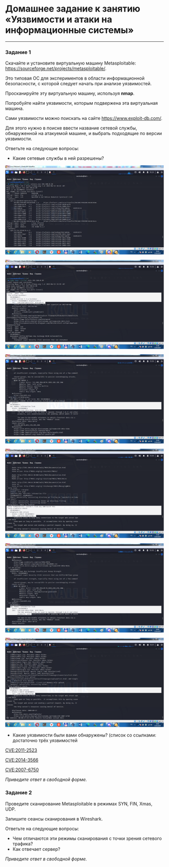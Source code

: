# Домашнее задание к занятию «Уязвимости и атаки на информационные системы»

------

### Задание 1

Скачайте и установите виртуальную машину Metasploitable: https://sourceforge.net/projects/metasploitable/.

Это типовая ОС для экспериментов в области информационной безопасности, с которой следует начать при анализе уязвимостей.

Просканируйте эту виртуальную машину, используя **nmap**.

Попробуйте найти уязвимости, которым подвержена эта виртуальная машина.

Сами уязвимости можно поискать на сайте https://www.exploit-db.com/.

Для этого нужно в поиске ввести название сетевой службы, обнаруженной на атакуемой машине, и выбрать подходящие по версии уязвимости.

Ответьте на следующие вопросы:

- Какие сетевые службы в ней разрешены?

![](https://github.com/teplodizain/gitlab-hw/blob/main/JPG/ELK/13.1.6.png)

![](https://github.com/teplodizain/gitlab-hw/blob/main/JPG/ELK/13.1.1.png)

![](https://github.com/teplodizain/gitlab-hw/blob/main/JPG/ELK/13.1.2.png)

![](https://github.com/teplodizain/gitlab-hw/blob/main/JPG/ELK/13.1.3.png)

![](https://github.com/teplodizain/gitlab-hw/blob/main/JPG/ELK/13.1.4.png)

![](https://github.com/teplodizain/gitlab-hw/blob/main/JPG/ELK/13.1.5.png)

- Какие уязвимости были вами обнаружены? (список со ссылками: достаточно трёх уязвимостей

[CVE:2011-2523](https://www.exploit-db.com/exploits/17491)

[CVE:2014-3566](https://cve.mitre.org/cgi-bin/cvename.cgi?name=2014-3566)

[CVE:2007-6750](https://cve.mitre.org/cgi-bin/cvename.cgi?name=CVE-2007-6750)
  
*Приведите ответ в свободной форме.*  

### Задание 2

Проведите сканирование Metasploitable в режимах SYN, FIN, Xmas, UDP.

Запишите сеансы сканирования в Wireshark.

Ответьте на следующие вопросы:

- Чем отличаются эти режимы сканирования с точки зрения сетевого трафика?
- Как отвечает сервер?

*Приведите ответ в свободной форме.*
